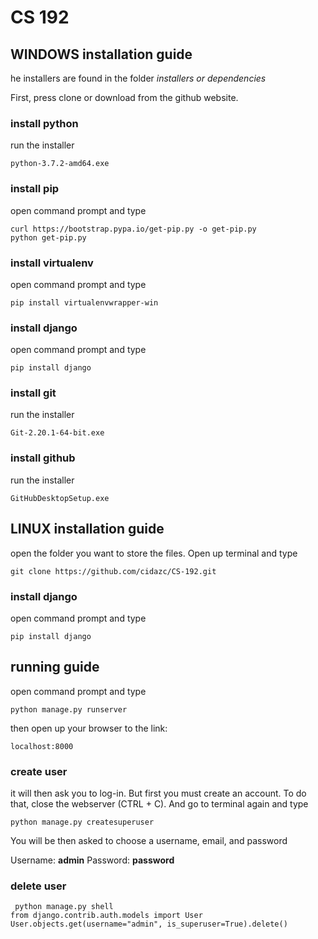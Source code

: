 # CS 192

## WINDOWS installation guide 
he installers are found in the folder *installers or dependencies*

First, press clone or download from the github website.

### install python
run the installer
```
python-3.7.2-amd64.exe
```
### install pip

open command prompt and type
```
curl https://bootstrap.pypa.io/get-pip.py -o get-pip.py
python get-pip.py
```

### install virtualenv
open command prompt and type
```
pip install virtualenvwrapper-win
```
### install django
open command prompt and type
```
pip install django
```
### install git
run the installer
```
Git-2.20.1-64-bit.exe
```
### install github
run the installer
```
GitHubDesktopSetup.exe
```
## LINUX installation guide 
open the folder you want to store the files. Open up terminal and type

```
git clone https://github.com/cidazc/CS-192.git
```

### install django
open command prompt and type
```
pip install django
```

## running guide

open command prompt and type
```
python manage.py runserver
```

then open up your browser to the link:
```
localhost:8000
```
### create user

it will then ask you to log-in. But first you must create an account. To do that, close the webserver (CTRL + C). And go to terminal again and type
```
python manage.py createsuperuser
```
You will be then asked to choose a username, email, and password

Username: **admin**
Password: **password**

### delete user
```
 python manage.py shell
from django.contrib.auth.models import User
User.objects.get(username="admin", is_superuser=True).delete()
```
